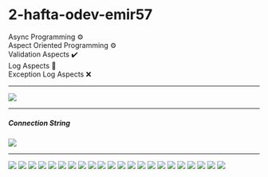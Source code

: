 # 2-hafta-odev-emir57
Async Programming ⚙️<br>
Aspect Oriented Programming ⚙️<br>
Validation Aspects ✔️<br>
Log Aspects 📓<br>
Exception Log Aspects ❌<br>
<hr>
<img src="images/23.png"/>
<hr>
<h5>Connection String</h5>
<img src="images/24.png"/>
<hr>
<img src="images/1.png"/>
<img src="images/2.png"/>
<img src="images/3.png"/>
<img src="images/4.png"/>
<img src="images/5.png"/>
<img src="images/6.png"/>
<img src="images/7.png"/>
<img src="images/8.png"/>
<img src="images/9.png"/>
<img src="images/10.png"/>
<img src="images/11.png"/>
<img src="images/12.png"/>
<img src="images/13.png"/>
<img src="images/14.png"/>
<img src="images/15.png"/>
<img src="images/16.png"/>
<img src="images/17.png"/>
<img src="images/18.png"/>
<img src="images/19.png"/>
<img src="images/20.png"/>
<img src="images/21.png"/>
<img src="images/22.png"/>

